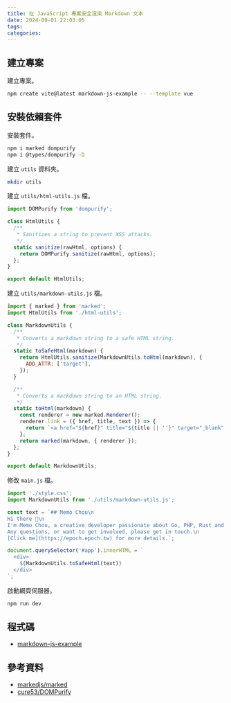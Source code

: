```yaml
---
title: 在 JavaScript 專案安全渲染 Markdown 文本
date: 2024-09-01 22:03:05
tags:
categories:
---
```


## 建立專案

建立專案。

```bash
npm create vite@latest markdown-js-example -- --template vue
```

## 安裝依賴套件

安裝套件。

```bash
npm i marked dompurify
npm i @types/dompurify -D
```

建立 `utils` 資料夾。

```bash
mkdir utils
```

建立 `utils/html-utils.js` 檔。

```js
import DOMPurify from 'dompurify';

class HtmlUtils {
  /**
   * Sanitizes a string to prevent XSS attacks.
   */
  static sanitize(rawHtml, options) {
    return DOMPurify.sanitize(rawHtml, options);
  };
}

export default HtmlUtils;
```

建立 `utils/markdown-utils.js` 檔。

```js
import { marked } from 'marked';
import HtmlUtils from './html-utils';

class MarkdownUtils {
  /**
   * Converts a markdown string to a safe HTML string.
   */
  static toSafeHtml(markdown) {
    return HtmlUtils.sanitize(MarkdownUtils.toHtml(markdown), {
      ADD_ATTR: ['target'],
    });
  }

  /**
   * Converts a markdown string to an HTML string.
   */
  static toHtml(markdown) {
    const renderer = new marked.Renderer();
    renderer.link = ({ href, title, text }) => {
      return `<a href="${href}" title="${title || ''}" target="_blank" rel="noopener noreferrer">${text}</a>`;
    };
    return marked(markdown, { renderer });
  };
}

export default MarkdownUtils;
```

修改 `main.js` 檔。

```js
import './style.css';
import MarkdownUtils from './utils/markdown-utils.js';

const text = `## Memo Chou\n
Hi there 🙋\n
I'm Memo Chou, a creative developer passionate about Go, PHP, Rust and JavaScript.\n
Any questions, or want to get involved, please get in touch.\n
[Click me](https://epoch.epoch.tw) for more details.`;

document.querySelector('#app').innerHTML = `
  <div>
    ${MarkdownUtils.toSafeHtml(text)}
  </div>
`;
```

啟動網頁伺服器。

```bash
npm run dev
```

## 程式碼

- [markdown-js-example](https://github.com/memochou1993/markdown-js-example)

## 參考資料

- [markedjs/marked](https://github.com/markedjs/marked)
- [cure53/DOMPurify](https://github.com/cure53/DOMPurify)

